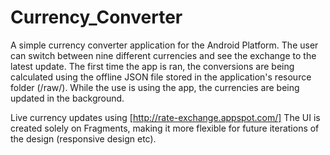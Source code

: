 # Currency_Converter

A simple currency converter application for the Android Platform. The user can switch between nine different currencies and see the exchange to the latest update. The first time the app is ran, the conversions are being calculated using the offline JSON file stored in the application's resource folder (/raw/). While the use is using the app, the currencies are being updated in the background.

Live currency updates using [http://rate-exchange.appspot.com/]
The UI is created solely on Fragments, making it more flexible for future iterations of the design (responsive design etc).

